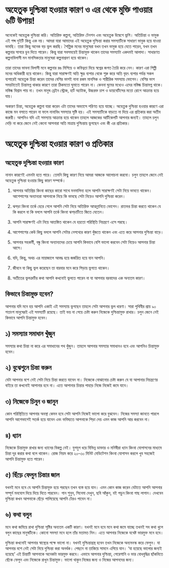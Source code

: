 # অহেতুক দুশ্চিন্তা হওয়ার কারণ ও এর থেকে মুক্তি পাওয়ার ৬টি উপায়!

অনেকেই অহেতুক দুশ্চিন্তা করি। অতিরিক্ত কল্পনা, অতিরিক্ত টেনশন এবং অহেতুক উদ্বেগে ভুগি। অতিচিন্তা ও ভাবুক এই শব্দ দুইটি কিন্তু এক নয়। আমরা যারা আমাদের এই অহেতুক দুশ্চিন্তা করার সমস্যাটিকে সাধারণ ভাবুক হয়ে যাওয়া ভাবছি। তারা কিন্তু অনেক বড় ভুল করছি। শৈল্পিক মনের মানুষেরা যখন তখন ভাবুক হয়ে যেতে পারেন, যখন তখন কল্পনার সাগরে ডুব দিতে পারেন। কিন্তু যারা সবসময়েই চিন্তাযুক্ত থাকেন তাদের সমস্যাটা একদমই আলাদা। সাধারণত কল্পনাবিলাসী মন মানসিকতার মানুষেরা কল্পনাপ্রবণ হয়ে থাকেন।

তারা তাদের ভাবনা বিলাসী মনে কল্পনার রঙ মিশিয়ে ও কবিত্বতা দিয়ে স্বপ্নের জগত তৈরি করে নেন। কারণ এরা শিল্পী মনের অধিকারী হয়ে থাকেন। কিন্তু যারা সারাক্ষণই অতি ক্ষুদ্র ব্যপার থেকে শুরু করে অতি বৃহৎ ব্যপার পর্যন্ত সকল ব্যপারেই অহেতুক চিন্তা করেন তাদের বেশির ভাগই নানা রকম মানসিক ও শারীরিক সমস্যায় ভোগেন। বেশির ভাগ সময়টাতেই চিন্তামগ্ন থাকার কারণে তারা ঠিকমতো ঘুমাতে পারেন না। কেননা ঘুমের মধ্যেও এদের মস্তিষ্ক চিন্তামগ্ন থাকে। মস্তিষ্ক বিশ্রাম পায় না। তখন মানুষ ব্রেইন স্ট্রোক, হার্ট অ্যাটাক, উচ্চরক্ত চাপ ও ডায়বেটিসের মতো রোগে আক্রান্ত হয়ে যায়।

অকারণ চিন্তা, অহেতুক কল্পনা যারা করেন এটা তাদের অভ্যাসে পরিণত হয়ে যাচ্ছে। অহেতুক দুশ্চিন্তা হওয়ার কারণে এরা কাজে মন বসাতে পারেন না ফলে নানাবিধ সমস্যার সৃষ্টি হয়। এই সমস্যাটিকে বাড়তে না দিয়ে এর প্রতিকার করা অতীব জরুরী। আপনিও যদি এই সমস্যায় আক্রান্ত হয়ে থাকেন তাহলে আজকের আর্টিকেলটি আপনার জন্যই। তাহলে চলুন দেড়ি না করে জেনে নেই কেনো আপনারা অতি মাত্রায় দুশ্চিন্তায় ভুগছেন এবং কী এর প্রতিকার।

# অহেতুক দুশ্চিন্তা হওয়ার কারণ ও প্রতিকার 
## অহেতুক দুশ্চিন্তা হওয়ার কারণ 
নানান কারণেই এমনটা হতে পারে। তেমনি কিছু কারণ নিয়ে আমরা আজকে আলোচনা করবো। চলুন তাহলে জেনে নেই অহেতুক দুশ্চিন্তা হওয়ার কিছু কারণ সম্পর্কে।

1. আপনার অতিপ্রিয় কিংবা কাছের কারো সাথে মনমালিন্য হলে আপনি সারাক্ষণই সেটা নিয়ে ভাবতে থাকেন। আশেপাশের অন্যান্যরা আপনাকে নিয়ে কি ভাবছে সেটা নিয়েও আপনি দুশ্চিন্তা করেন।

2. ঝগড়া কিংবা তর্কে হেরে গেলে আপনি সেটা নিয়ে অতিরিক্ত আত্মগ্লানিতে ভোগেন। রাতভর চিন্তা করতে থাকেন যে কি করলে বা কি বললে আপনি তর্কে কিংবা ঝগড়াটিতে জিতে যেতেন।

3. আপনি সারাক্ষণই এটা নিয়ে আতঙ্কিত থাকেন যে হয়তো পরিস্থিতি নিয়ন্ত্রণে এসে পরছে।

4. আশেপাশের কেউ কিছু বললে আপনি সেটার নেপথ্যের কারণ খুঁজতে থাকেন এবং এতে করে আপনার দুশ্চিন্তা বাড়ে।

5. আপনার সহকর্মী, বন্ধু কিংবা অন্যান্যদের চেয়ে আপনি কিভাবে বেশি ভালো করবেন সেটা নিয়েও আপনার চিন্তা আসে।

6. যদি, কিন্তু, অথচ এর মায়াজালে আবদ্ধ হয়ে জর্জরিত হয়ে যান আপনি।

7. জীবনে যা কিছু ভুল করেছেন তা বারবার মনে করে পিড়ায় ভুগতে থাকেন।

8. অতীতের ভুলত্রুটির কথা আপনি কখনোই ভুলতে পারেন না যা আপনার বরবাদের এক অন্যতম কারণ।

## কিভাবে চিন্তামুক্ত হবেন? 
আপনার যদি মনে হয় আপনি একাই এই সমস্যায় ভুগছেন তাহলে সেটা আপনার ভুল ধারণা। সারা পৃথিবীর প্রায় ৯০ শতাংশ মানুষেরই এই সমস্যাটি রয়েছে। তাই ভয় না পেয়ে চেষ্টা করুন নিজেকে দুশ্চিন্তামুক্ত রাখার। চলুন জেনে নেই কিভাবে আপনি চিন্তামুক্ত হবেন।

## ১) সমস্যার সমাধান খুঁজুন
সমস্যার কথা চিন্তা না করে এর সমাধানের পথ খুঁজুন। তাহলে আপনার সমস্যার সমাধানও হবে এবং আপনিও চিন্তামুক্ত হবেন।

## ২)  বুঝেশুনে চিন্তা করুন
যেটা আপনার বশে নেই সেটা নিয়ে চিন্তা করতে যাবেন না। নিজেকে বোঝানোর চেষ্টা করুন যে যা আপানার নিয়ন্ত্রণের বাইরে তা কখনোই আপানার হবে না। এতে আপানার চিন্তার পাহাড় নিজে নিজেই কমে যাবে।

## ৩)  নিজেকে চিনুন ও জানুন
কোন পরিস্থিতিতে আপনার অবস্থা কেমন হবে সেটা আপনি নিজেই ভালো করে বুঝবেন। নিজের সমস্যা জানতে পারলে আপনি আগেভাগেই সতর্ক হয়ে যাবেন এবং ভবিষ্যতে আপনাকে পিড়া দেয় এমন কাজ আপনি আর করবেন না।

## ৪) ধ্যান 
নিজেকে চিন্তামুক্ত রাখার জন্য ধ্যানের বিকল্প নেই। যুগযুগ ধরে বিভিন্ন ডাক্তার ও মনিষীরা ধ্যান কিংবা যোগাসনের মাধ্যমে চিন্তা দূর করার কথা বলে থাকেন। রোজ নিয়ম করে ২০-৩০ মিনিট মেডিটেশন কিংবা যোগাসন করলে খুব সহজেই আপনি চিন্তামুক্ত হতে পারেন।

## ৫)  ছিঁড়ে ফেলুন চিন্তার জাল
যখনই মনে হবে যে আপনি চিন্তাযুক্ত হয়ে পরছেন তখন ব্যস্ত হয়ে যান। এমন কোন কাজ করেন যেটাতে আপনি আপনার সম্পূর্ন মনযোগ দিয়ে দিয়ে দিতে পারবেন। গান শুনুন, সিনেমা দেখুন, ছবি আঁকুন, বই পড়ুন কিংবা গাছ লাগান। দেখবেন দুশ্চিন্তা কখন আপনাকে ছেঁড়ে পালিয়েছে আপনি টেরও পাবেন না।

## ৬)  কথা বলুন
মনে কথা জমিয়ে রাখা দুশ্চিন্তা সৃষ্টির অন্যতম একটি কারণ। যখনই মনে হবে মনে কথা জমে যাচ্ছে তখনই সব কথা খুলে বলুন কাছের মানুষটিকে। কোনো সমস্যা মনে হলে তাঁর মতামত নিন। এতে আপনার নিজেকে যথেষ্ট ভারমুক্ত মনে হবে।

দুশ্চিন্তা কখনোই আপনার স্বাস্থ্যের পক্ষে ভালো না। যখনই দুশ্চিন্তাগ্রস্থ হবেন তখন নিজেকে অন্যমনস্ক করে ফেলুন। যা আপনার বশে নেই সেটা নিয়ে দুশ্চিন্তা করা অনর্থক। পেছনে না তাকিয়ে সামনে এগিয়ে যান। ‘যা হয়েছে ভালোর জন্যই হয়েছে’ এই চিন্তাটি আপনাকে অনেকটা ভারমুক্ত করবে। এভাবে আপনার দুশ্চিন্তা, পেরেশানি ও ভার বোধবুদ্ধির ছাঁকনিতে ছেঁকে ফেলুন এবং নিজেকে
রাখুন চিন্তামুক্ত। ভালো থাকুন নিজের জন্য ও নিজের আপনদের জন্য।

 

